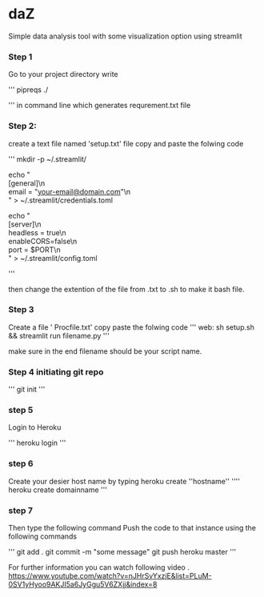 # daZ
Simple data analysis tool with some visualization option using streamlit


### Step 1 

Go to your project directory 
write  

'''
pipreqs  ./  

'''
in command line which generates requrement.txt file 



### Step 2:

create a text file named 'setup.txt' file 
copy and paste the folwing code

'''
mkdir -p ~/.streamlit/

echo "\
[general]\n\
email = \"your-email@domain.com\"\n\
" > ~/.streamlit/credentials.toml

echo "\
[server]\n\
headless = true\n\
enableCORS=false\n\
port = $PORT\n\
" > ~/.streamlit/config.toml

'''

then change the extention of the file from .txt to .sh to make it bash file. 


### Step 3 

Create a file ' Procfile.txt'
copy paste the folwing code
'''
web: sh setup.sh && streamlit run  filename.py
'''

make sure in the end filename should be your script name.
 

### Step 4 initiating git repo

'''
 git init
'''

### step 5

Login to Heroku

'''
heroku login
'''

### step 6

Create your desier host name by typing heroku create ''hostname'' 
''''
heroku create domainname
'''
### step 7

Then type the following command 
Push the code to that instance using the following commands

'''
git add .
git commit -m "some message"
git push heroku master
'''

For further information you can watch following video . 
https://www.youtube.com/watch?v=nJHrSvYxzjE&list=PLuM-0SV1yHyoo9AKJI5a6JyGgu5V6ZXjj&index=8
